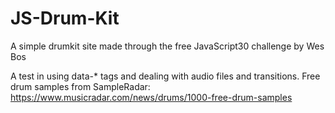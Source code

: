 # JS-Drum-Kit
A simple drumkit site made through the free JavaScript30 challenge by Wes Bos

A test in using data-* tags and dealing with audio files and transitions. 
Free drum samples from SampleRadar: https://www.musicradar.com/news/drums/1000-free-drum-samples